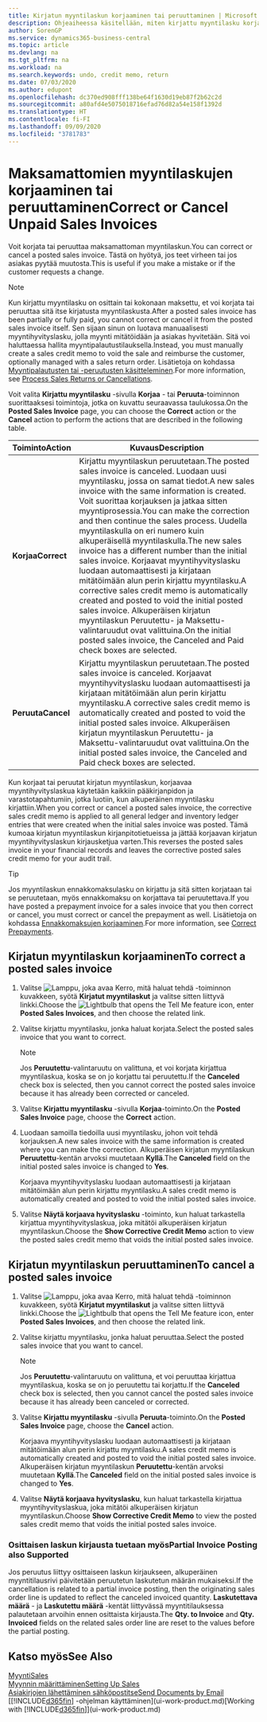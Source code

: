 ```yaml
---
title: Kirjatun myyntilaskun korjaaminen tai peruuttaminen | Microsoft Docs
description: Ohjeaiheessa käsitellään, miten kirjattu myyntilasku korjataan, kumotaan tai peruutetaan ja miten myyntihyvityslasku kohdistetaan.
author: SorenGP
ms.service: dynamics365-business-central
ms.topic: article
ms.devlang: na
ms.tgt_pltfrm: na
ms.workload: na
ms.search.keywords: undo, credit memo, return
ms.date: 07/03/2020
ms.author: edupont
ms.openlocfilehash: dc370ed908fff138be64f1630d19eb87f2b62c2d
ms.sourcegitcommit: a80afd4e5075018716efad76d82a54e158f1392d
ms.translationtype: HT
ms.contentlocale: fi-FI
ms.lasthandoff: 09/09/2020
ms.locfileid: "3781783"
---
```

# <a name="correct-or-cancel-unpaid-sales-invoices"></a><span data-ttu-id="bb5aa-103">Maksamattomien myyntilaskujen korjaaminen tai peruuttaminen</span><span class="sxs-lookup"><span data-stu-id="bb5aa-103">Correct or Cancel Unpaid Sales Invoices</span></span>

<span data-ttu-id="bb5aa-104">Voit korjata tai peruuttaa maksamattoman myyntilaskun.</span><span class="sxs-lookup"><span data-stu-id="bb5aa-104">You can correct or cancel a posted sales invoice.</span></span> <span data-ttu-id="bb5aa-105">Tästä on hyötyä, jos teet virheen tai jos asiakas pyytää muutosta.</span><span class="sxs-lookup"><span data-stu-id="bb5aa-105">This is useful if you make a mistake or if the customer requests a change.</span></span>

> [!NOTE]  
> <span data-ttu-id="bb5aa-106">Kun kirjattu myyntilasku on osittain tai kokonaan maksettu, et voi korjata tai peruuttaa sitä itse kirjatusta myyntilaskusta.</span><span class="sxs-lookup"><span data-stu-id="bb5aa-106">After a posted sales invoice has been partially or fully paid, you cannot correct or cancel it from the posted sales invoice itself.</span></span> <span data-ttu-id="bb5aa-107">Sen sijaan sinun on luotava manuaalisesti myyntihyvityslasku, jolla myynti mitätöidään ja asiakas hyvitetään. Sitä voi haluttaessa hallita myyntipalautustilauksella.</span><span class="sxs-lookup"><span data-stu-id="bb5aa-107">Instead, you must manually create a sales credit memo to void the sale and reimburse the customer, optionally managed with a sales return order.</span></span> <span data-ttu-id="bb5aa-108">Lisätietoja on kohdassa [Myyntipalautusten tai -peruutusten käsitteleminen](sales-how-process-sales-returns-cancellations.md).</span><span class="sxs-lookup"><span data-stu-id="bb5aa-108">For more information, see [Process Sales Returns or Cancellations](sales-how-process-sales-returns-cancellations.md).</span></span>

<span data-ttu-id="bb5aa-109">Voit valita **Kirjattu myyntilasku** -sivulla **Korjaa** - tai **Peruuta**-toiminnon suorittaaksesi toimintoja, jotka on kuvattu seuraavassa taulukossa.</span><span class="sxs-lookup"><span data-stu-id="bb5aa-109">On the **Posted Sales Invoice** page, you can choose the **Correct** action or the **Cancel** action to perform the actions that are described in the following table.</span></span>

| <span data-ttu-id="bb5aa-110">Toiminto</span><span class="sxs-lookup"><span data-stu-id="bb5aa-110">Action</span></span> | <span data-ttu-id="bb5aa-111">Kuvaus</span><span class="sxs-lookup"><span data-stu-id="bb5aa-111">Description</span></span> |
| --- | --- |
| <span data-ttu-id="bb5aa-112">**Korjaa**</span><span class="sxs-lookup"><span data-stu-id="bb5aa-112">**Correct**</span></span> |<span data-ttu-id="bb5aa-113">Kirjattu myyntilaskun peruutetaan.</span><span class="sxs-lookup"><span data-stu-id="bb5aa-113">The posted sales invoice is canceled.</span></span> <span data-ttu-id="bb5aa-114">Luodaan uusi myyntilasku, jossa on samat tiedot.</span><span class="sxs-lookup"><span data-stu-id="bb5aa-114">A new sales invoice with the same information is created.</span></span> <span data-ttu-id="bb5aa-115">Voit suorittaa korjauksen ja jatkaa sitten myyntiprosessia.</span><span class="sxs-lookup"><span data-stu-id="bb5aa-115">You can make the correction and then continue the sales process.</span></span> <span data-ttu-id="bb5aa-116">Uudella myyntilaskulla on eri numero kuin alkuperäisellä myyntilaskulla.</span><span class="sxs-lookup"><span data-stu-id="bb5aa-116">The new sales invoice has a different number than the initial sales invoice.</span></span> <span data-ttu-id="bb5aa-117">Korjaavat myyntihyvityslasku luodaan automaattisesti ja kirjataan mitätöimään alun perin kirjattu myyntilasku.</span><span class="sxs-lookup"><span data-stu-id="bb5aa-117">A corrective sales credit memo is automatically created and posted to void the initial posted sales invoice.</span></span> <span data-ttu-id="bb5aa-118">Alkuperäisen kirjatun myyntilaskun Peruutettu- ja Maksettu-valintaruudut ovat valittuina.</span><span class="sxs-lookup"><span data-stu-id="bb5aa-118">On the initial posted sales invoice, the Canceled and Paid check boxes are selected.</span></span> |
| <span data-ttu-id="bb5aa-119">**Peruuta**</span><span class="sxs-lookup"><span data-stu-id="bb5aa-119">**Cancel**</span></span> |<span data-ttu-id="bb5aa-120">Kirjattu myyntilaskun peruutetaan.</span><span class="sxs-lookup"><span data-stu-id="bb5aa-120">The posted sales invoice is canceled.</span></span> <span data-ttu-id="bb5aa-121">Korjaavat myyntihyvityslasku luodaan automaattisesti ja kirjataan mitätöimään alun perin kirjattu myyntilasku.</span><span class="sxs-lookup"><span data-stu-id="bb5aa-121">A corrective sales credit memo is automatically created and posted to void the initial posted sales invoice.</span></span> <span data-ttu-id="bb5aa-122">Alkuperäisen kirjatun myyntilaskun Peruutettu- ja Maksettu-valintaruudut ovat valittuina.</span><span class="sxs-lookup"><span data-stu-id="bb5aa-122">On the initial posted sales invoice, the Canceled and Paid check boxes are selected.</span></span> |

<span data-ttu-id="bb5aa-123">Kun korjaat tai peruutat kirjatun myyntilaskun, korjaavaa myyntihyvityslaskua käytetään kaikkiin pääkirjanpidon ja varastotapahtumiin, jotka luotiin, kun alkuperäinen myyntilasku kirjattiin.</span><span class="sxs-lookup"><span data-stu-id="bb5aa-123">When you correct or cancel a posted sales invoice, the corrective sales credit memo is applied to all general ledger and inventory ledger entries that were created when the initial sales invoice was posted.</span></span> <span data-ttu-id="bb5aa-124">Tämä kumoaa kirjatun myyntilaskun kirjanpitotietueissa ja jättää korjaavan kirjatun myyntihyvityslaskun kirjausketjua varten.</span><span class="sxs-lookup"><span data-stu-id="bb5aa-124">This reverses the posted sales invoice in your financial records and leaves the corrective posted sales credit memo for your audit trail.</span></span>  

> [!TIP]
> <span data-ttu-id="bb5aa-125">Jos myyntilaskun ennakkomaksulasku on kirjattu ja sitä sitten korjataan tai se peruutetaan, myös ennakkomaksu on korjattava tai peruutettava.</span><span class="sxs-lookup"><span data-stu-id="bb5aa-125">If you have posted a prepayment invoice for a sales invoice that you then correct or cancel, you must correct or cancel the prepayment as well.</span></span> <span data-ttu-id="bb5aa-126">Lisätietoja on kohdassa [Ennakkomaksujen korjaaminen](finance-how-to-correct-prepayments.md).</span><span class="sxs-lookup"><span data-stu-id="bb5aa-126">For more information, see [Correct Prepayments](finance-how-to-correct-prepayments.md).</span></span>

## <a name="to-correct-a-posted-sales-invoice"></a><span data-ttu-id="bb5aa-127">Kirjatun myyntilaskun korjaaminen</span><span class="sxs-lookup"><span data-stu-id="bb5aa-127">To correct a posted sales invoice</span></span>

1. <span data-ttu-id="bb5aa-128">Valitse ![Lamppu, joka avaa Kerro, mitä haluat tehdä -toiminnon](media/ui-search/search_small.png "Kerro, mitä haluat tehdä") kuvakkeen, syötä **Kirjatut myyntilaskut** ja valitse sitten liittyvä linkki.</span><span class="sxs-lookup"><span data-stu-id="bb5aa-128">Choose the ![Lightbulb that opens the Tell Me feature](media/ui-search/search_small.png "Tell me what you want to do") icon, enter **Posted Sales Invoices**, and then choose the related link.</span></span>  
2. <span data-ttu-id="bb5aa-129">Valitse kirjattu myyntilasku, jonka haluat korjata.</span><span class="sxs-lookup"><span data-stu-id="bb5aa-129">Select the posted sales invoice that you want to correct.</span></span>

    > [!NOTE]  
    >   <span data-ttu-id="bb5aa-130">Jos **Peruutettu**-valintaruutu on valittuna, et voi korjata kirjattua myyntilaskua, koska se on jo korjattu tai peruutettu.</span><span class="sxs-lookup"><span data-stu-id="bb5aa-130">If the **Canceled** check box is selected, then you cannot correct the posted sales invoice because it has already been corrected or canceled.</span></span>
3. <span data-ttu-id="bb5aa-131">Valitse **Kirjattu myyntilasku** -sivulla **Korjaa**-toiminto.</span><span class="sxs-lookup"><span data-stu-id="bb5aa-131">On the **Posted Sales Invoice** page, choose the **Correct** action.</span></span>  
4. <span data-ttu-id="bb5aa-132">Luodaan samoilla tiedoilla uusi myyntilasku, johon voit tehdä korjauksen.</span><span class="sxs-lookup"><span data-stu-id="bb5aa-132">A new sales invoice with the same information is created where you can make the correction.</span></span> <span data-ttu-id="bb5aa-133">Alkuperäisen kirjatun myyntilaskun **Peruutettu**-kentän arvoksi muutetaan **Kyllä**.</span><span class="sxs-lookup"><span data-stu-id="bb5aa-133">The **Canceled** field on the initial posted sales invoice is changed to **Yes**.</span></span>

    <span data-ttu-id="bb5aa-134">Korjaava myyntihyvityslasku luodaan automaattisesti ja kirjataan mitätöimään alun perin kirjattu myyntilasku.</span><span class="sxs-lookup"><span data-stu-id="bb5aa-134">A sales credit memo is automatically created and posted to void the initial posted sales invoice.</span></span>
5. <span data-ttu-id="bb5aa-135">Valitse **Näytä korjaava hyvityslasku** -toiminto, kun haluat tarkastella kirjattua myyntihyvityslaskua, joka mitätöi alkuperäisen kirjatun myyntilaskun.</span><span class="sxs-lookup"><span data-stu-id="bb5aa-135">Choose the **Show Corrective Credit Memo** action to view the posted sales credit memo that voids the initial posted sales invoice.</span></span>

## <a name="to-cancel-a-posted-sales-invoice"></a><span data-ttu-id="bb5aa-136">Kirjatun myyntilaskun peruuttaminen</span><span class="sxs-lookup"><span data-stu-id="bb5aa-136">To cancel a posted sales invoice</span></span>

1. <span data-ttu-id="bb5aa-137">Valitse ![Lamppu, joka avaa Kerro, mitä haluat tehdä -toiminnon](media/ui-search/search_small.png "Kerro, mitä haluat tehdä") kuvakkeen, syötä **Kirjatut myyntilaskut** ja valitse sitten liittyvä linkki.</span><span class="sxs-lookup"><span data-stu-id="bb5aa-137">Choose the ![Lightbulb that opens the Tell Me feature](media/ui-search/search_small.png "Tell me what you want to do") icon, enter **Posted Sales Invoices**, and then choose the related link.</span></span>  
2. <span data-ttu-id="bb5aa-138">Valitse kirjattu myyntilasku, jonka haluat peruuttaa.</span><span class="sxs-lookup"><span data-stu-id="bb5aa-138">Select the posted sales invoice that you want to cancel.</span></span>

    > [!NOTE]  
    >   <span data-ttu-id="bb5aa-139">Jos **Peruutettu**-valintaruutu on valittuna, et voi peruuttaa kirjattua myyntilaskua, koska se on jo peruutettu tai korjattu.</span><span class="sxs-lookup"><span data-stu-id="bb5aa-139">If the **Canceled** check box is selected, then you cannot cancel the posted sales invoice because it has already been canceled or corrected.</span></span>
3. <span data-ttu-id="bb5aa-140">Valitse **Kirjattu myyntilasku** -sivulla **Peruuta**-toiminto.</span><span class="sxs-lookup"><span data-stu-id="bb5aa-140">On the **Posted Sales Invoice** page, choose the **Cancel** action.</span></span>

    <span data-ttu-id="bb5aa-141">Korjaava myyntihyvityslasku luodaan automaattisesti ja kirjataan mitätöimään alun perin kirjattu myyntilasku.</span><span class="sxs-lookup"><span data-stu-id="bb5aa-141">A sales credit memo is automatically created and posted to void the initial posted sales invoice.</span></span> <span data-ttu-id="bb5aa-142">Alkuperäisen kirjatun myyntilaskun **Peruutettu**-kentän arvoksi muutetaan **Kyllä**.</span><span class="sxs-lookup"><span data-stu-id="bb5aa-142">The **Canceled** field on the initial posted sales invoice is changed to **Yes**.</span></span>
4. <span data-ttu-id="bb5aa-143">Valitse **Näytä korjaava hyvityslasku**, kun haluat tarkastella kirjattua myyntihyvityslaskua, joka mitätöi alkuperäisen kirjatun myyntilaskun.</span><span class="sxs-lookup"><span data-stu-id="bb5aa-143">Choose **Show Corrective Credit Memo** to view the posted sales credit memo that voids the initial posted sales invoice.</span></span>

### <a name="partial-invoice-posting-also-supported"></a><span data-ttu-id="bb5aa-144">Osittaisen laskun kirjausta tuetaan myös</span><span class="sxs-lookup"><span data-stu-id="bb5aa-144">Partial Invoice Posting also Supported</span></span>

<span data-ttu-id="bb5aa-145">Jos peruutus liittyy osittaiseen laskun kirjaukseen, alkuperäinen myyntitilausrivi päivitetään peruutetun laskutetun määrän mukaiseksi.</span><span class="sxs-lookup"><span data-stu-id="bb5aa-145">If the cancellation is related to a partial invoice posting, then the originating sales order line is updated to reflect the canceled invoiced quantity.</span></span> <span data-ttu-id="bb5aa-146">**Laskutettava määrä** - ja **Laskutettu määrä** -kentät liittyvässä myyntitilauksessa palautetaan arvoihin ennen osittaista kirjausta.</span><span class="sxs-lookup"><span data-stu-id="bb5aa-146">The **Qty. to Invoice** and **Qty. Invoiced** fields on the related sales order line are reset to the values before the partial posting.</span></span>

## <a name="see-also"></a><span data-ttu-id="bb5aa-147">Katso myös</span><span class="sxs-lookup"><span data-stu-id="bb5aa-147">See Also</span></span>

[<span data-ttu-id="bb5aa-148">Myynti</span><span class="sxs-lookup"><span data-stu-id="bb5aa-148">Sales</span></span>](sales-manage-sales.md)  
[<span data-ttu-id="bb5aa-149">Myynnin määrittäminen</span><span class="sxs-lookup"><span data-stu-id="bb5aa-149">Setting Up Sales</span></span>](sales-setup-sales.md)  
[<span data-ttu-id="bb5aa-150">Asiakirjojen lähettäminen sähköpostitse</span><span class="sxs-lookup"><span data-stu-id="bb5aa-150">Send Documents by Email</span></span>](ui-how-send-documents-email.md)  
<span data-ttu-id="bb5aa-151">[[!INCLUDE[d365fin](includes/d365fin_md.md)] -ohjelman käyttäminen](ui-work-product.md)</span><span class="sxs-lookup"><span data-stu-id="bb5aa-151">[Working with [!INCLUDE[d365fin](includes/d365fin_md.md)]](ui-work-product.md)</span></span>
